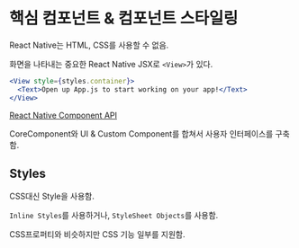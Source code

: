 # 핵심 컴포넌트 & 컴포넌트 스타일링

React Native는 HTML, CSS를 사용할 수 없음.

화면을 나타내는 중요한 React Native JSX로 `<View>`가 있다.

```jsx
<View style={styles.container}>
  <Text>Open up App.js to start working on your app!</Text>
</View>
```

[React Native Component API](https://reactnative.dev/docs/components-and-apis)

CoreComponent와 UI & Custom Component를 합쳐서 사용자 인터페이스를 구축함.

## Styles

CSS대신 Style을 사용함.

`Inline Styles`를 사용하거나, `StyleSheet Objects`를 사용함.

CSS프로퍼티와 비슷하지만 CSS 기능 일부를 지원함.
